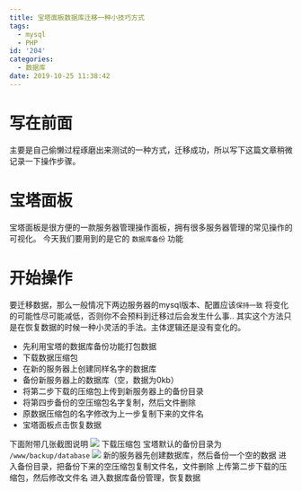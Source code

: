 ```yaml
---
title: 宝塔面板数据库迁移一种小技巧方式
tags:
  - mysql
  - PHP
id: '204'
categories:
  - 数据库
date: 2019-10-25 11:38:42
---
```


# 写在前面

主要是自己偷懒过程琢磨出来测试的一种方式，迁移成功，所以写下这篇文章稍微记录一下操作步骤。

# 宝塔面板

宝塔面板是很方便的一款服务器管理操作面板，拥有很多服务器管理的常见操作的可视化。 今天我们要用到的是它的 `数据库备份` 功能

# 开始操作

要迁移数据，那么一般情况下两边服务器的mysql版本、配置应该`保持一致` 将变化的可能性尽可能减低，否则你不会预料到迁移过后会发生什么事.. 其实这个方法只是在恢复数据的时候一种小灵活的手法。主体逻辑还是没有变化的。

*   先利用宝塔的数据库备份功能打包数据
*   下载数据压缩包
*   在新的服务器上创建同样名字的数据库
*   备份新服务器上的数据库（空，数据为0kb）
*   将第二步下载的压缩包上传到新服务器上的备份目录
*   将第四步备份的空压缩包名字复制，然后文件删除
*   原数据压缩包的名字修改为上一步复制下来的文件名
*   宝塔面板点击恢复数据

下面附带几张截图说明 ![](https://www.siammm.cn/wp-content/uploads/2019/10/343a85379ad0d11c90c05e72080cebd4.png) 下载压缩包 宝塔默认的备份目录为 `/www/backup/database` ![](https://www.siammm.cn/wp-content/uploads/2019/10/76fdbbab0a1d2528f8d8755deee7171a.png) 新的服务器先创建数据库，然后备份一个空的数据 进入备份目录，把备份下来的空压缩包复制文件名，文件删除 上传第二步下载的压缩包，然后修改文件名 进入数据库备份管理，恢复数据